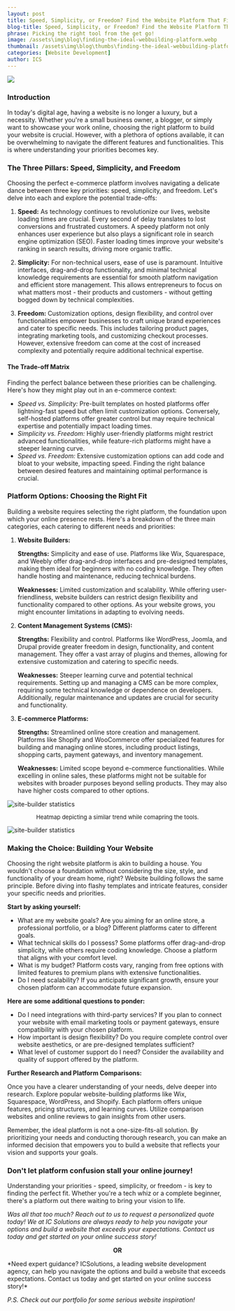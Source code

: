 ```yaml
---
layout: post
title: Speed, Simplicity, or Freedom? Find the Website Platform That Fits Your Needs \| ICS
blog-title: Speed, Simplicity, or Freedom? Find the Website Platform That Fits Your Needs
phrase: Picking the right tool from the get go!
image: /assets\img\blog\finding-the-ideal-webbuilding-platform.webp
thumbnail: /assets\img\blog\thumbs\finding-the-ideal-webbuilding-platform.webp
categories: [Website Development]
author: ICS
---
```

<script>
    window.addEventListener("scroll", reveal);
    function reveal() {
        var reveals = document.querySelectorAll(".appear");
        for (var i = 0; i < reveals.length; i++) {
            var windowHeight = window.innerHeight;
            var elementTop = reveals[i].getBoundingClientRect().top;
            var elementVisible = 250;
            if (elementTop < windowHeight - elementVisible) {
            reveals[i].classList.add("active");
            } else {
            reveals[i].classList.remove("active");
            }
        }
    }
</script>
<img src="/assets/img/blog/finding-the-ideal-webbuilding-platform.webp">

### Introduction
In today's digital age, having a website is no longer a luxury, but a necessity. Whether you're a small business owner, a blogger, or simply want to showcase your work online, choosing the right platform to build your website is crucial. However, with a plethora of options available, it can be overwhelming to navigate the different features and functionalities. This is where understanding your priorities becomes key.


### The Three Pillars: Speed, Simplicity, and Freedom
Choosing the perfect e-commerce platform involves navigating a delicate dance between three key priorities: speed, simplicity, and freedom. Let's delve into each and explore the potential trade-offs:

1. **Speed:** As technology continues to revolutionize our lives, website loading times are crucial. Every second of delay translates to lost conversions and frustrated customers. A speedy platform not only enhances user experience but also plays a significant role in search engine optimization (SEO). Faster loading times improve your website's ranking in search results, driving more organic traffic.

2. **Simplicity:**  For non-technical users, ease of use is paramount. Intuitive interfaces, drag-and-drop functionality, and minimal technical knowledge requirements are essential for smooth platform navigation and efficient store management. This allows entrepreneurs to focus on what matters most - their products and customers - without getting bogged down by technical complexities.

3. **Freedom:** Customization options, design flexibility, and control over functionalities empower businesses to craft unique brand experiences and cater to specific needs. This includes tailoring product pages, integrating marketing tools, and customizing checkout processes. However, extensive freedom can come at the cost of increased complexity and potentially require additional technical expertise.



#### The Trade-off Matrix

Finding the perfect balance between these priorities can be challenging. Here's how they might play out in an e-commerce context:

- *Speed vs. Simplicity:* Pre-built templates on hosted platforms offer lightning-fast speed but often limit customization options. Conversely, self-hosted platforms offer greater control but may require technical expertise and potentially impact loading times.
- *Simplicity vs. Freedom:* Highly user-friendly platforms might restrict advanced functionalities, while feature-rich platforms might have a steeper learning curve.
- *Speed vs. Freedom:* Extensive customization options can add code and bloat to your website, impacting speed. Finding the right balance between desired features and maintaining optimal performance is crucial.

<p></p>

### Platform Options: Choosing the Right Fit
Building a website requires selecting the right platform, the foundation upon which your online presence rests. Here's a breakdown of the three main categories, each catering to different needs and priorities:

1. **Website Builders:**

    **Strengths:** Simplicity and ease of use. Platforms like Wix, Squarespace, and Weebly offer drag-and-drop interfaces and pre-designed templates, making them ideal for beginners with no coding knowledge. They often handle hosting and maintenance, reducing technical burdens.
    
    **Weaknesses:** Limited customization and scalability. While offering user-friendliness, website builders can restrict design flexibility and functionality compared to other options. As your website grows, you might encounter limitations in adapting to evolving needs.

2. **Content Management Systems (CMS):**

    **Strengths:** Flexibility and control. Platforms like WordPress, Joomla, and Drupal provide greater freedom in design, functionality, and content management. They offer a vast array of plugins and themes, allowing for extensive customization and catering to specific needs.
    
    **Weaknesses:** Steeper learning curve and potential technical requirements. Setting up and managing a CMS can be more complex, requiring some technical knowledge or dependence on developers. Additionally, regular maintenance and updates are crucial for security and functionality.

3. **E-commerce Platforms:**

    **Strengths:** Streamlined online store creation and management. Platforms like Shopify and WooCommerce offer specialized features for building and managing online stores, including product listings, shopping carts, payment gateways, and inventory management.
    
    **Weaknesses:** Limited scope beyond e-commerce functionalities. While excelling in online sales, these platforms might not be suitable for websites with broader purposes beyond selling products. They may also have higher costs compared to other options.

<img class="appear" src="/assets/img/blog/blog_assets/sitebuilder-stats-line.png" alt="site-builder statistics">
<p style="text-align: center; font-size: small; font-style: italics;"> Heatmap depicting a similar trend while comapring the tools.</p>
<img class="appear" src="/assets/img/blog/blog_assets/sitebuilder-stats.jpg" alt="site-builder statistics">


### Making the Choice: Building Your Website
Choosing the right website platform is akin to building a house. You wouldn't choose a foundation without considering the size, style, and functionality of your dream home, right? Website building follows the same principle. Before diving into flashy templates and intricate features, consider your specific needs and priorities.

**Start by asking yourself:**

- What are my website goals? Are you aiming for an online store, a professional portfolio, or a blog? Different platforms cater to different goals.
- What technical skills do I possess? Some platforms offer drag-and-drop simplicity, while others require coding knowledge. Choose a platform that aligns with your comfort level.
- What is my budget? Platform costs vary, ranging from free options with limited features to premium plans with extensive functionalities.
- Do I need scalability? If you anticipate significant growth, ensure your chosen platform can accommodate future expansion.

**Here are some additional questions to ponder:**

- Do I need integrations with third-party services? If you plan to connect your website with email marketing tools or payment gateways, ensure compatibility with your chosen platform.
- How important is design flexibility? Do you require complete control over website aesthetics, or are pre-designed templates sufficient?
- What level of customer support do I need? Consider the availability and quality of support offered by the platform.

**Further Research and Platform Comparisons:**

Once you have a clearer understanding of your needs, delve deeper into research. Explore popular website-building platforms like Wix, Squarespace, WordPress, and Shopify. Each platform offers unique features, pricing structures, and learning curves. Utilize comparison websites and online reviews to gain insights from other users.

Remember, the ideal platform is not a one-size-fits-all solution. By prioritizing your needs and conducting thorough research, you can make an informed decision that empowers you to build a website that reflects your vision and supports your goals.

### Don't let platform confusion stall your online journey!

Understanding your priorities - speed, simplicity, or freedom - is key to finding the perfect fit. Whether you're a tech whiz or a complete beginner, there's a platform out there waiting to bring your vision to life.

*Was all that too much? Reach out to us to request a personalized quote today! We at IC Solutions are always ready to help you navigate your options and build a website that exceeds your expectations. Contact us today and get started on your online success story!*
<p style="text-align:center; font-weight: bold">OR</p>
*Need expert guidance? ICSolutions, a leading website development agency, can help you navigate the options and build a website that exceeds expectations. Contact us today and get started on your online success story!*

*P.S. Check out our portfolio for some serious website inspiration!*